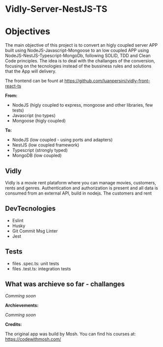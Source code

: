 # Vidly-Server-NestJS-TS

# Objectives

The main objective of this project is to convert an higly coupled server APP built using NodeJS-Javascript-Mongoose to an low coupled APP using NodeJS-NestJS-Typescript-MongoDb, following SOLID, TDD and Clean Code principles. The idea is to deal with the challanges of the conversion, focusing on the tecnologies instead of the bussiness rules and solutions that the App will delivery.

The frontend can be fount at https://github.com/luanpersini/vidly-front-react-ts

**From:**

- NodeJS (higly coupled to express, mongoose and other libraries, few tests)
- Javascript (no types)
- Mongoose (higly coupled)

**To:**
- NodeJS (low coupled - using ports and adapters)
- NestJS (low coupled framework)
- Typescript (strongly typed)
- MongoDB (low coupled)

## Vidly

Vidly is a movie rent plataform where you can manage movies, customers, rents and genres. Authentication and authorization is present and all data is consumed from an external API, build in nodejs. The customers and rent


## DevTecnologies

- Eslint
- Husky
- Git Commit Msg Linter
- Jest

## Tests

- files .spec.ts: unit tests
- files .test.ts: integration tests

## What was archieve so far - challanges

*Comming soon*

**Archievements:**

*Comming soon*

**Credits:**

The original app was build by Mosh. You can find his courses at: https://codewithmosh.com/